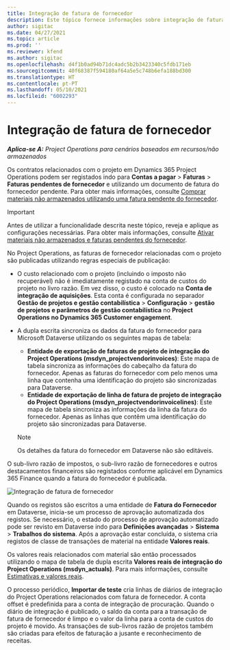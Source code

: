 ```yaml
---
title: Integração de fatura de fornecedor
description: Este tópico fornece informações sobre integração de faturas de fornecedor no Project Operations.
author: sigitac
ms.date: 04/27/2021
ms.topic: article
ms.prod: ''
ms.reviewer: kfend
ms.author: sigitac
ms.openlocfilehash: d4f1b0ad94b71dc4adc5b2b3423340c5fdb171eb
ms.sourcegitcommit: 40f68387f594180af64a5e5c748b6efa188bd300
ms.translationtype: HT
ms.contentlocale: pt-PT
ms.lasthandoff: 05/10/2021
ms.locfileid: "6002293"
---
```

# <a name="vendor-invoice-integration"></a>Integração de fatura de fornecedor

_**Aplica-se A:** Project Operations para cenários baseados em recursos/não armazenados_

Os contratos relacionados com o projeto em Dynamics 365 Project Operations podem ser registados indo para **Contas a pagar** > **Faturas** > **Faturas pendentes de fornecedor** e utilizando um documento de fatura do fornecedor pendente. Para obter mais informações, consulte [Comprar materiais não armazenados utilizando uma fatura pendente do fornecedor](../procurement/pending-vendor-invoices.md).

> [!IMPORTANT]
> Antes de utilizar a funcionalidade descrita neste tópico, reveja e aplique as configurações necessárias. Para obter mais informações, consulte [Ativar materiais não armazenados e faturas pendentes do fornecedor](../procurement/configure-materials-nonstocked.md).

No Project Operations, as faturas de fornecedor relacionadas com o projeto são publicadas utilizando regras especiais de publicação:

- O custo relacionado com o projeto (incluindo o imposto não recuperável) não é imediatamente registado na conta de custos do projeto no livro razão. Em vez disso, o custo é colocado na **Conta de integração de aquisições**. Esta conta é configurada no separador **Gestão de projetos e gestão contabilística** > **Configuração** > **gestão de projetos e parâmetros de gestão contabilística** no **Project Operations no Dynamics 365 Customer engagement**.
- A dupla escrita sincroniza os dados da fatura do fornecedor para Microsoft Dataverse utilizando os seguintes mapas de tabela:

     - **Entidade de exportação de faturas de projeto de integração do Project Operations (msdyn_projectvendorinvoices)**: Este mapa de tabela sincroniza as informações do cabeçalho da fatura do fornecedor. Apenas as faturas do fornecedor com pelo menos uma linha que contenha uma identificação do projeto são sincronizadas para Dataverse.
     - **Entidade de exportação de linha de fatura de projeto de integração do Project Operations (msdyn_projectvendorinvoicelines)**: Este mapa de tabela sincroniza as informações da linha da fatura do fornecedor. Apenas as linhas que contêm uma identificação do projeto são sincronizadas para Dataverse.

     > [!NOTE]
     > Os detalhes da fatura do fornecedor em Dataverse não são editáveis.

O sub-livro razão de impostos, o sub-livro razão de fornecedores e outros destacamentos financeiros são registados conforme aplicável em Dynamics 365 Finance quando a fatura do fornecedor é publicada.

![Integração de fatura de fornecedor](media/DW7VendorInvoice.png)

Quando os registos são escritos a uma entidade de **Fatura do Fornecedor** em Dataverse, inicia-se um processo de aprovação automatizada dos registos. Se necessário, o estado do processo de aprovação automatizado pode ser revisto em Dataverse indo para **Definições avançadas** > **Sistema** > **Trabalhos do sistema**. Após a aprovação estar concluída, o sistema cria registos de classe de transações de material na entidade **Valores reais**.

Os valores reais relacionados com material são então processados utilizando o mapa de tabela de dupla escrita **Valores reais de integração do Project Operations (msdyn_actuals)**. Para mais informações, consulte [Estimativas e valores reais](resource-dual-write-estimates-actuals.md).

O processo periódico, **Importar de teste** cria linhas de diários de integração do Project Operations relacionados com fatura de fornecedor. A conta offset é predefinida para a conta de integração de procuração. Quando o diário de integração é publicado, o saldo da conta para a transação de fatura de fornecedor é limpo e o valor da linha para a conta de custos do projeto é movido. As transações de sub-livros razão de projetos também são criadas para efeitos de faturação a jusante e reconhecimento de receitas.
